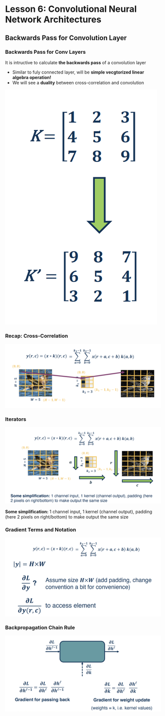 # Lesson 6: Convolutional Neural Network Architectures

## Backwards Pass for Convolution Layer

### Backwards Pass for Conv Layers
It is intructive to calculate __the backwards pass__ of a convolution layer
- Similar to fuly connected layer, will be __simple vecgtorized linear algebra operation!__
- We will see a __duality__ between cross-correlation and convolution

![img](imgs/M2L06_01.png)

### Recap: Cross-Correlation

![img](imgs/M2L06_02.png)

### Iterators
![img](imgs/M2L06_03.png)

__Some simplification:__ 1 channel input, 1 kernel (channel output), padding (here 2 pixels on right/bottom) to make output the same size

### Gradient Terms and Notation

![img](imgs/M2L06_04.png)

### Backpropagation Chain Rule

![img](imgs/M2L06_05.png)